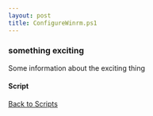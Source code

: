 ```yaml
---
layout: post
title: ConfigureWinrm.ps1
---
```


### something exciting

Some information about the exciting thing

#### Script

<script src="https://gist-it.appspot.com/github.com/BanterBoy/scripts-blog/blob/master/PowerShell/scripts/ConfigureWinrm.ps1"></script>

<a href="/menu/_pages/scripts.html">Back to Scripts</a>
